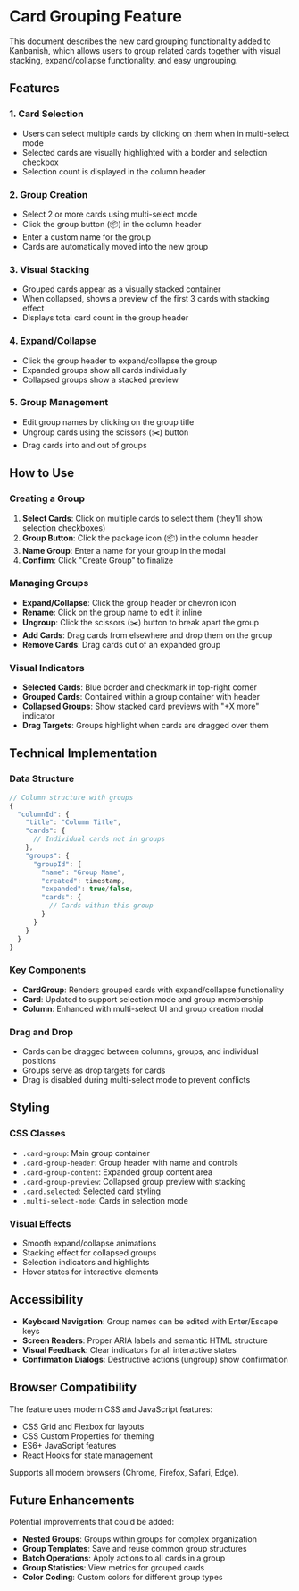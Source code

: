 # Card Grouping Feature

This document describes the new card grouping functionality added to Kanbanish, which allows users to group related cards together with visual stacking, expand/collapse functionality, and easy ungrouping.

## Features

### 1. **Card Selection**

- Users can select multiple cards by clicking on them when in multi-select mode
- Selected cards are visually highlighted with a border and selection checkbox
- Selection count is displayed in the column header

### 2. **Group Creation**

- Select 2 or more cards using multi-select mode
- Click the group button (📦) in the column header
- Enter a custom name for the group
- Cards are automatically moved into the new group

### 3. **Visual Stacking**

- Grouped cards appear as a visually stacked container
- When collapsed, shows a preview of the first 3 cards with stacking effect
- Displays total card count in the group header

### 4. **Expand/Collapse**

- Click the group header to expand/collapse the group
- Expanded groups show all cards individually
- Collapsed groups show a stacked preview

### 5. **Group Management**

- Edit group names by clicking on the group title
- Ungroup cards using the scissors (✂️) button
- Drag cards into and out of groups

## How to Use

### Creating a Group

1. **Select Cards**: Click on multiple cards to select them (they'll show selection checkboxes)
2. **Group Button**: Click the package icon (📦) in the column header
3. **Name Group**: Enter a name for your group in the modal
4. **Confirm**: Click "Create Group" to finalize

### Managing Groups

- **Expand/Collapse**: Click the group header or chevron icon
- **Rename**: Click on the group name to edit it inline
- **Ungroup**: Click the scissors (✂️) button to break apart the group
- **Add Cards**: Drag cards from elsewhere and drop them on the group
- **Remove Cards**: Drag cards out of an expanded group

### Visual Indicators

- **Selected Cards**: Blue border and checkmark in top-right corner
- **Grouped Cards**: Contained within a group container with header
- **Collapsed Groups**: Show stacked card previews with "+X more" indicator
- **Drag Targets**: Groups highlight when cards are dragged over them

## Technical Implementation

### Data Structure

```javascript
// Column structure with groups
{
  "columnId": {
    "title": "Column Title",
    "cards": {
      // Individual cards not in groups
    },
    "groups": {
      "groupId": {
        "name": "Group Name",
        "created": timestamp,
        "expanded": true/false,
        "cards": {
          // Cards within this group
        }
      }
    }
  }
}
```

### Key Components

- **CardGroup**: Renders grouped cards with expand/collapse functionality
- **Card**: Updated to support selection mode and group membership
- **Column**: Enhanced with multi-select UI and group creation modal

### Drag and Drop

- Cards can be dragged between columns, groups, and individual positions
- Groups serve as drop targets for cards
- Drag is disabled during multi-select mode to prevent conflicts

## Styling

### CSS Classes

- `.card-group`: Main group container
- `.card-group-header`: Group header with name and controls
- `.card-group-content`: Expanded group content area
- `.card-group-preview`: Collapsed group preview with stacking
- `.card.selected`: Selected card styling
- `.multi-select-mode`: Cards in selection mode

### Visual Effects

- Smooth expand/collapse animations
- Stacking effect for collapsed groups
- Selection indicators and highlights
- Hover states for interactive elements

## Accessibility

- **Keyboard Navigation**: Group names can be edited with Enter/Escape keys
- **Screen Readers**: Proper ARIA labels and semantic HTML structure
- **Visual Feedback**: Clear indicators for all interactive states
- **Confirmation Dialogs**: Destructive actions (ungroup) show confirmation

## Browser Compatibility

The feature uses modern CSS and JavaScript features:

- CSS Grid and Flexbox for layouts
- CSS Custom Properties for theming
- ES6+ JavaScript features
- React Hooks for state management

Supports all modern browsers (Chrome, Firefox, Safari, Edge).

## Future Enhancements

Potential improvements that could be added:

- **Nested Groups**: Groups within groups for complex organization
- **Group Templates**: Save and reuse common group structures
- **Batch Operations**: Apply actions to all cards in a group
- **Group Statistics**: View metrics for grouped cards
- **Color Coding**: Custom colors for different group types
